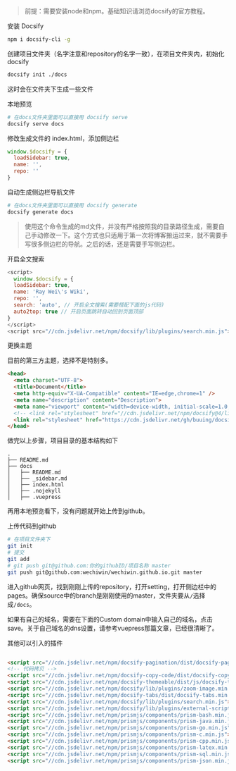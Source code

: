 > 前提：需要安装node和npm。基础知识请浏览docsify的官方教程。

安装 Docsify

```bash
npm i docsify-cli -g
```

创建项目文件夹（名字注意和repository的名字一致），在项目文件夹内，初始化docsify

```bash
docsify init ./docs
```

这时会在文件夹下生成一些文件

本地预览

```bash
# 在docs文件夹里面可以直接用 docsify serve
docsify serve docs
```

修改生成文件的 index.html，添加侧边栏

```js
window.$docsify = {
  loadSidebar: true,
  name: '',
  repo: ''
}
```

自动生成侧边栏导航文件

```bash
# 在docs文件夹里面可以直接用 docsify generate
docsify generate docs
```

> 使用这个命令生成的md文件，并没有严格按照我的目录路径生成，需要自己手动修改一下。这个方式也只适用于第一次将博客搬运过来，就不需要手写很多侧边栏的导航。之后的话，还是需要手写侧边栏。

开启全文搜索

```javascript
<script>
  window.$docsify = {
  loadSidebar: true,
  name: 'Ray Wei\'s Wiki',
  repo: '',
  search: 'auto', // 开启全文搜索(需要搭配下面的js代码)
  auto2top: true // 开启页面跳转自动回到页面顶部
}
</script>
<script src="//cdn.jsdelivr.net/npm/docsify/lib/plugins/search.min.js"></script>

```

更换主题

目前的第三方主题，选择不是特别多。

```html
<head>
  <meta charset="UTF-8">
  <title>Document</title>
  <meta http-equiv="X-UA-Compatible" content="IE=edge,chrome=1" />
  <meta name="description" content="Description">
  <meta name="viewport" content="width=device-width, initial-scale=1.0, minimum-scale=1.0">
  <!-- <link rel="stylesheet" href="//cdn.jsdelivr.net/npm/docsify@4/lib/themes/vue.css"> -->
  <link rel="stylesheet" href="https://cdn.jsdelivr.net/gh/buuing/docsify-theme-blue/index.css" />
</head>
```

做完以上步骤，项目目录的基本结构如下

```
.
├── README.md
├── docs
│   ├── README.md
│   ├── _sidebar.md
│   ├── index.html
│   ├── .nojekyll
│   ├── .vuepress
```

再用本地预览看下，没有问题就开始上传到github。

上传代码到github

```bash
# 在项目文件夹下
git init
# 提交
git add
# git push git@github.com:你的githubID/项目名称 master
git push git@github.com:wechiwin/wechiwin.github.io.git master
```

进入github网页，找到刚刚上传的repository，打开setting，打开侧边栏中的pages。确保source中的branch是刚刚使用的master，文件夹要从`/`选择成`/docs`。

如果有自己的域名，需要在下面的Custom domain中输入自己的域名，点击save。关于自己域名的dns设置，请参考vuepress那篇文章，已经很清晰了。

其他可以引入的插件

```html

<script src="//cdn.jsdelivr.net/npm/docsify-pagination/dist/docsify-pagination.min.js"></script>
<!-- 代码拷贝 -->
<script src="//cdn.jsdelivr.net/npm/docsify-copy-code/dist/docsify-copy-code.min.js"></script>
<script src="//cdn.jsdelivr.net/npm/docsify-themeable/dist/js/docsify-themeable.min.js"></script>
<script src="//cdn.jsdelivr.net/npm/docsify/lib/plugins/zoom-image.min.js"></script>
<script src="//cdn.jsdelivr.net/npm/docsify-tabs/dist/docsify-tabs.min.js"></script>
<script src="//cdn.jsdelivr.net/npm/docsify/lib/plugins/search.min.js"></script>
<script src="//cdn.jsdelivr.net/npm/docsify/lib/plugins/external-script.min.js"></script>
<script src="//cdn.jsdelivr.net/npm/prismjs/components/prism-bash.min.js"></script>
<script src="//cdn.jsdelivr.net/npm/prismjs/components/prism-java.min.js"></script>
<script src="//cdn.jsdelivr.net/npm/prismjs/components/prism-go.min.js"></script>
<script src="//cdn.jsdelivr.net/npm/prismjs/components/prism-c.min.js"></script>
<script src="//cdn.jsdelivr.net/npm/prismjs/components/prism-cpp.min.js"></script>
<script src="//cdn.jsdelivr.net/npm/prismjs/components/prism-latex.min.js"></script>
<script src="//cdn.jsdelivr.net/npm/prismjs/components/prism-sql.min.js"></script>
<script src="//cdn.jsdelivr.net/npm/prismjs/components/prism-json.min.js"></script>
```



